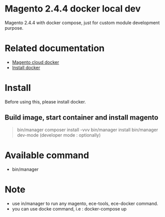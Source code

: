 # Magento 2.4.4 docker local dev

Magento 2.4.4 with docker compose, just for custom module development purpose.

# Related documentation
- [Magento cloud docker](https://devdocs.magento.com/cloud/docker/docker-development.html)
- [Install docker](https://docs.docker.com/engine/install/)

# Install

Before using this, please install docker. 

## Build image, start container and install magento

> bin/manager composer install -vvv
> bin/manager install
> bin/manager dev-mode (developer mode : optionally)

# Available command
- bin/manager

# Note
- use in/manager to run any magento, ece-tools, ece-docker command.
- you can use docke command, i.e : docker-compose up
